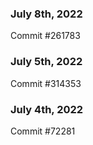 ### July 8th, 2022

Commit #261783

### July 5th, 2022

Commit #314353


### July 4th, 2022

Commit #72281
